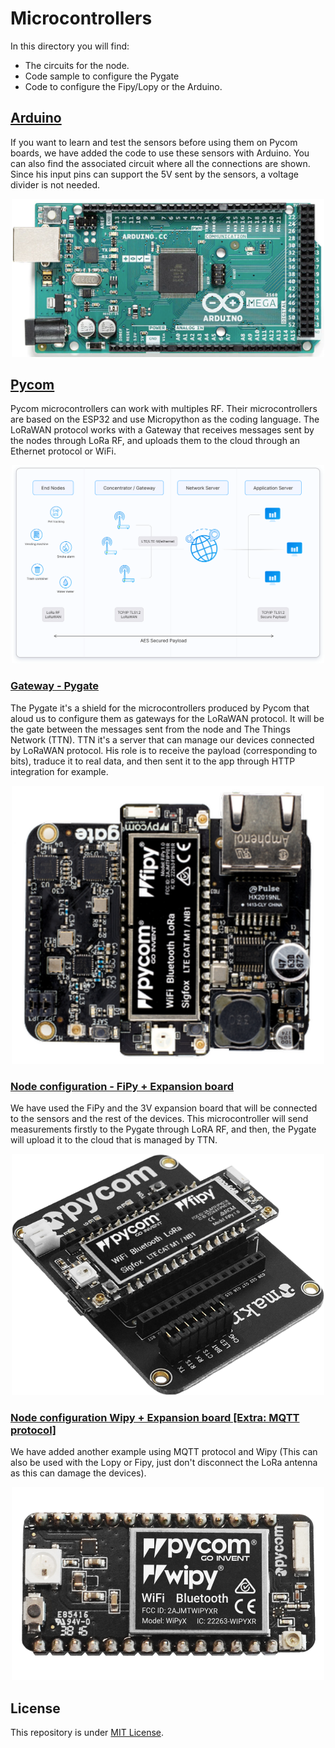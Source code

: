 # Microcontrollers

In this directory you will find: 

- The circuits for the node.
- Code sample to configure the Pygate
- Code to configure the Fipy/Lopy or the Arduino.

## [Arduino](./arduino)

If you want to learn and test the sensors before using them on Pycom boards, we have added the code to use these sensors with Arduino. You can also find the associated circuit where all the connections are shown. Since his input pins can support the 5V sent by the sensors, a voltage divider is not needed.

<p align="center">
  <img src="./img/arduino.png" alt="drawing" width="500"/>
</p>

## [Pycom](./pycom)

Pycom microcontrollers can work with multiples RF. Their microcontrollers are based on the ESP32 and use Micropython as the coding language. The LoRaWAN protocol works with a Gateway that receives messages sent by the nodes through LoRa RF, and uploads them to the cloud through an Ethernet protocol or WiFi.

<p align="center">
  <img src="./img/architecture.png" alt="drawing" width="500"/>
</p>

### [Gateway - Pygate](./pycom/pygate)

The Pygate it's a shield for the microcontrollers produced by Pycom that aloud us to configure them as gateways for the LoRaWAN protocol. It will be the gate between the messages sent from the node and The Things Network (TTN). TTN it's a server that can manage our devices connected by LoRaWAN protocol. His role is to receive the payload (corresponding to bits), traduce it to real data, and then sent it to the app through HTTP integration for example.

<p align="center">
  <img src="./img/pygate.png" alt="drawing" width="500"/>
</p>

### [Node configuration - FiPy + Expansion board](./pycom/tgp_program)

We have used the FiPy and the 3V expansion board that will be connected to the sensors and the rest of the devices. This microcontroller will send measurements firstly to the Pygate through LoRA RF, and then, the Pygate will upload it to the cloud that is managed by TTN.

<p align="center">
  <img src="./img/Fipy.png" alt="drawing" width="500"/>
</p>

### [Node configuration Wipy + Expansion board [Extra: MQTT protocol]](./pycom/mqtt)

We have added another example using MQTT protocol and Wipy (This can also be used with the Lopy or Fipy, just don't disconnect the LoRa antenna as this can damage the devices).

<p align="center">
  <img src="./img/wipy.png" alt="drawing" width="500"/>
</p>

## License 

This repository is under [MIT License](https://github.com/clem-gh/TheGotitaProject_YI2023/blob/main/LICENSE.md).
